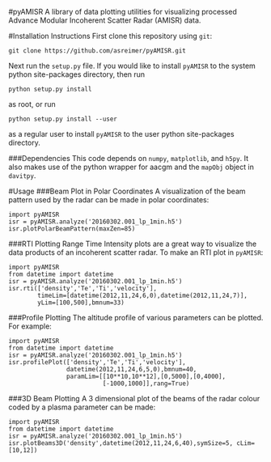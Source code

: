 #pyAMISR
A library of data plotting utilities for visualizing processed Advance Modular Incoherent Scatter Radar (AMISR) data. 

#Installation Instructions
First clone this repository using `git`:

    git clone https://github.com/asreimer/pyAMISR.git
Next run the `setup.py` file. If you would like to install `pyAMISR` to the system python site-packages directory, then run

    python setup.py install
as root, or run

    python setup.py install --user
as a regular user to install `pyAMISR` to the user python site-packages directory.

###Dependencies
This code depends on `numpy`, `matplotlib`, and `h5py`. It also makes use of the python wrapper for aacgm and the `mapObj` object in `davitpy`.


#Usage
###Beam Plot in Polar Coordinates
A visualization of the beam pattern used by the radar can be made in polar coordinates:

    import pyAMISR
    isr = pyAMISR.analyze('20160302.001_lp_1min.h5')
    isr.plotPolarBeamPattern(maxZen=85)

###RTI Plotting
Range Time Intensity plots are a great way to visualize the data products of an incoherent scatter radar. To make an RTI plot in `pyAMISR`:

    import pyAMISR
    from datetime import datetime
    isr = pyAMISR.analyze('20160302.001_lp_1min.h5')
    isr.rti(['density','Te','Ti','velocity'],
            timeLim=[datetime(2012,11,24,6,0),datetime(2012,11,24,7)],
            yLim=[100,500],bmnum=33)

###Profile Plotting
The altitude profile of various parameters can be plotted. For example:

    import pyAMISR
    from datetime import datetime
    isr = pyAMISR.analyze('20160302.001_lp_1min.h5')
    isr.profilePlot(['density','Te','Ti','velocity'],
                    datetime(2012,11,24,6,5,0),bmnum=40,
                    paramLim=[[10**10,10**12],[0,5000],[0,4000],
                              [-1000,1000]],rang=True)

###3D Beam Plotting
A 3 dimensional plot of the beams of the radar colour coded by a plasma parameter can be made:

    import pyAMISR
    from datetime import datetime
    isr = pyAMISR.analyze('20160302.001_lp_1min.h5')
    isr.plotBeams3D('density',datetime(2012,11,24,6,40),symSize=5, cLim=[10,12])
